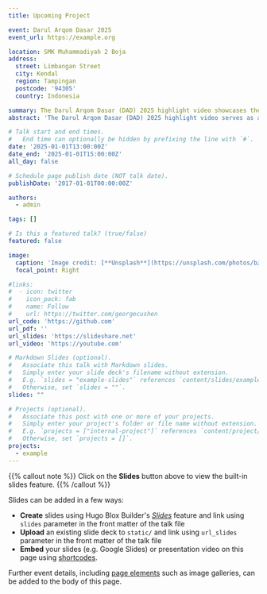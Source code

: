 ```yaml
---
title: Upcoming Project

event: Darul Arqom Dasar 2025
event_url: https://example.org

location: SMK Muhammadiyah 2 Boja
address:
  street: Limbangan Street
  city: Kendal
  region: Tampingan
  postcode: '94305'
  country: Indonesia

summary: The Darul Arqom Dasar (DAD) 2025 highlight video showcases the event's activities, values, and spirit of Islamic-based leadership and intellectual development. It aims to inspire IMM cadres and serve as both promotional content for future participants and valuable documentation for the organizers.
abstract: 'The Darul Arqom Dasar (DAD) 2025 highlight video serves as a visual documentation that captures the series of activities, enthusiasm, and values instilled throughout the event. This video aims to convey the importance of cadre development rooted in Islamic values, leadership, and intellectualism. Through dynamic visuals, event footage, participant testimonials, and supporting cinematic effects, the video is expected to inspire and strengthen the spirit of cadre formation within the Muhammadiyah Student Association (IMM). Additionally, this video serves as an engaging promotional tool for prospective participants and a valuable documentation for the organizing committee and all involved parties.'

# Talk start and end times.
#   End time can optionally be hidden by prefixing the line with `#`.
date: '2025-01-01T13:00:00Z'
date_end: '2025-01-01T15:00:00Z'
all_day: false

# Schedule page publish date (NOT talk date).
publishDate: '2017-01-01T00:00:00Z'

authors:
  - admin

tags: []

# Is this a featured talk? (true/false)
featured: false

image:
  caption: 'Image credit: [**Unsplash**](https://unsplash.com/photos/bzdhc5b3Bxs)'
  focal_point: Right

#links:
#  - icon: twitter
#    icon_pack: fab
#    name: Follow
#    url: https://twitter.com/georgecushen
url_code: 'https://github.com'
url_pdf: ''
url_slides: 'https://slideshare.net'
url_video: 'https://youtube.com'

# Markdown Slides (optional).
#   Associate this talk with Markdown slides.
#   Simply enter your slide deck's filename without extension.
#   E.g. `slides = "example-slides"` references `content/slides/example-slides.md`.
#   Otherwise, set `slides = ""`.
slides: ""

# Projects (optional).
#   Associate this post with one or more of your projects.
#   Simply enter your project's folder or file name without extension.
#   E.g. `projects = ["internal-project"]` references `content/project/deep-learning/index.md`.
#   Otherwise, set `projects = []`.
projects:
  - example
---
```


{{% callout note %}}
Click on the **Slides** button above to view the built-in slides feature.
{{% /callout %}}

Slides can be added in a few ways:

- **Create** slides using Hugo Blox Builder's [_Slides_](https://docs.hugoblox.com/reference/content-types/) feature and link using `slides` parameter in the front matter of the talk file
- **Upload** an existing slide deck to `static/` and link using `url_slides` parameter in the front matter of the talk file
- **Embed** your slides (e.g. Google Slides) or presentation video on this page using [shortcodes](https://docs.hugoblox.com/reference/markdown/).

Further event details, including [page elements](https://docs.hugoblox.com/reference/markdown/) such as image galleries, can be added to the body of this page.
